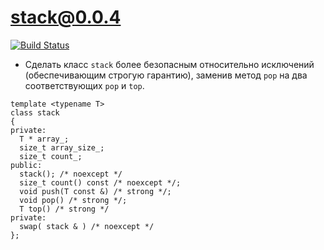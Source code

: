 # stack@0.0.4

[![Build Status](https://travis-ci.org/yanaxgrishkova/stack04.svg?branch=master)](https://travis-ci.org/yanaxgrishkova/stack04)

- Сделать класс `stack` более безопасным относительно исключений (обеспечивающим строгую гарантию), заменив метод `pop` на два соответствующих `pop` и `top`.
```
template <typename T>
class stack
{
private:
  T * array_;
  size_t array_size_;
  size_t count_;
public:
  stack(); /* noexcept */
  size_t count() const /* noexcept */;
  void push(T const &) /* strong */;
  void pop() /* strong */;
  T top() /* strong */
private:
  swap( stack & ) /* noexcept */
};
```
